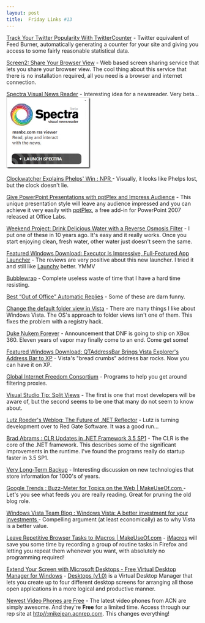 ```yaml
---
layout: post
title:  Friday Links #13
---
```

[Track Your Twitter Popularity With TwitterCounter](http://www.makeuseof.com/tag/track-your-twitter-popularity-with-twittercounter/) - Twitter equivalent of Feed Burner, automatically generating a counter for your site and giving you access to some fairly reasonable statistical data.

[Screen2: Share Your Browser View](http://www.makeuseof.com/dir/screen2-share-browser-view/) - Web based screen sharing service that lets you share your browser view. The cool thing about this service that there is no installation required, all you need is a browser and internet connection.

[Spectra Visual News Reader](http://msnbcmedia.msn.com/i/msnbc/Components/spectra/index.html) - Interesting idea for a newsreader. Very beta...![image](/cdn/images/blog/FridayLinks13_B158/image.png)

[Clockwatcher Explains Phelps' Win : NPR ](http://www.npr.org/templates/story/story.php?storyId=93666253&ft=1&f=1019)- Visually, it looks like Phelps lost, but the clock doesn't lie.

[Give PowerPoint Presentations with pptPlex and Impress Audience](http://www.labnol.org/software/give-powerpoint-presentations-to-impress-audience/4245/) - This unique presentation style will leave any audience impressed and you can achieve it very easily with [pptPlex](http://www.officelabs.com/projects/pptPlex/Pages/default.aspx), a free add-in for PowerPoint 2007 released at Office Labs.

[Weekend Project: Drink Delicious Water with a Reverse Osmosis Filter](http://lifehacker.com/400485/drink-delicious-water-with-a-reverse-osmosis-filter) - I put one of these in 10 years ago. It's easy and it really works. Once you start enjoying clean, fresh water, other water just doesn't seem the same.

[Featured Windows Download: Executor Is Impressive, Full-Featured App Launcher](http://lifehacker.com/400566/executor-is-impressive-full+featured-app-launcher) - The reviews are very positive about this new launcher. I tried it and still like [Launchy](http://www.launchy.net/) better. YMMV

[Bubblewrap](http://www.danpat.fi/janne/flash/kuplamuovi.swf) - Complete useless waste of time that I have a hard time resisting.

[Best “Out of Office” Automatic Replies](http://daveduarte.co.za/best-out-of-office-automatic-replies/2008/06/09/) - Some of these are darn funny.

[Change the default folder view in Vista](http://news.cnet.com/8301-13880_3-10019957-68.html?part=rss&subj=news&tag=2547-1_3-0-5) - There are many things I like about Windows Vista. The OS's approach to folder views isn't one of them. This fixes the problem with a registry hack.

[Duke Nukem Forever](http://games.slashdot.org/article.pl?sid=08/08/19/0019255) - Announcement that DNF is going to ship on XBox 360. Eleven years of vapor may finally come to an end. Come get some!

[Featured Windows Download: QTAddressBar Brings Vista Explorer's Address Bar to XP](http://lifehacker.com/400617/qtaddressbar-brings-vista-explorers-address-bar-to-xp) - Vista's "bread crumbs" address bar rocks. Now you can have it on XP.

[Global Internet Freedom Consortium](http://internetfreedom.org/) - Programs to help you get around filtering proxies.

[Visual Studio Tip: Split Views](http://www.kevinwilliampang.com/post/Visual-Studio-Split-Views.aspx) - The first is one that most developers will be aware of, but the second seems to be one that many do not seem to know about.

[Lutz Roeder's Weblog: The Future of .NET Reflector](http://blog.lutzroeder.com/2008/08/future-of-net-reflector.html) - Lutz is turning development over to Red Gate Software. It was a good run...

[Brad Abrams : CLR Updates in .NET Framework 3.5 SP1](http://blogs.msdn.com/brada/archive/2008/08/19/clr-updates-in-net-framework-3-5-sp1.aspx) - The CLR is the core of the .NET framework. This describes some of the significant improvements in the runtime. I've found the programs really do startup faster in 3.5 SP1.

[Very Long-Term Backup](http://kk.org/kk/2008/08/very-longterm-backup.php) - Interesting discussion on new technologies that store information for 1000's of years.

[Google Trends : Buzz-Meter for Topics on the Web | MakeUseOf.com ](http://www.makeuseof.com/tag/google-trends/)- Let's you see what feeds you are really reading. Great for pruning the old blog role.

[Windows Vista Team Blog : Windows Vista: A better investment for your investments ](http://windowsvistablog.com/blogs/windowsvista/archive/2008/08/21/windows-vista-a-better-investment-for-your-investments.aspx)- Compelling argument (at least economically) as to why Vista is a better value.

[Leave Repetitive Browser Tasks to iMacros | MakeUseOf.com](http://www.makeuseof.com/tag/leave-repetitive-browser-tasks-to-imacros/) - [iMacros](https://addons.mozilla.org/en-US/firefox/addon/3863) will save you some time by recording a group of routine tasks in Firefox and letting you repeat them whenever you want, with absolutely no programming required!

[Extend Your Screen with Microsoft Desktops - Free Virtual Desktop Manager for Windows](http://www.labnol.org/software/organize/microsoft-desktops-free-virtual-desktop-manager/4300/) - [Desktops (v1.0)](http://technet.microsoft.com/sysinternals/cc817881.aspx) is a Virtual Desktop Manager that lets you create up to four different desktop screens for arranging all those open applications in a more logical and productive manner.

[Newest Video Phones are Free](http://myacn.com) - The latest video phones from ACN are simply awesome. And they're **Free** for a limited time. Access through our rep site at [http//:mikejean.acnrep.com](http://mikejean.acnrep.com). This changes everything!
